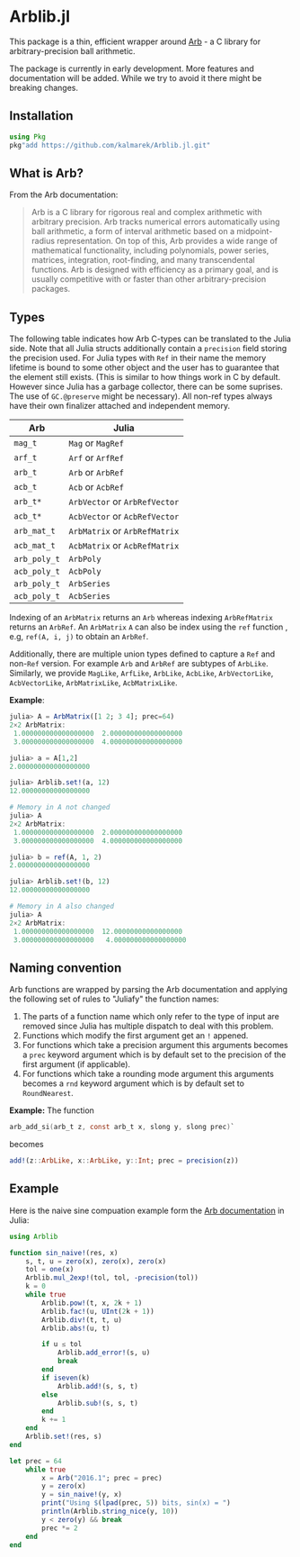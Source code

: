 # Arblib.jl

This package is a thin, efficient wrapper around [Arb](http://arblib.org) - a C library for arbitrary-precision ball arithmetic.

The package is currently in early development. More features and
documentation will be added. While we try to avoid it there might be
breaking changes.

## Installation

```julia
using Pkg
pkg"add https://github.com/kalmarek/Arblib.jl.git"
```

## What is Arb?
From the Arb documentation:

>  Arb is a C library for rigorous real and complex arithmetic with arbitrary precision. Arb tracks numerical errors automatically using ball arithmetic, a form of interval arithmetic based on a midpoint-radius representation. On top of this, Arb provides a wide range of mathematical functionality, including polynomials, power series, matrices, integration, root-finding, and many transcendental functions. Arb is designed with efficiency as a primary goal, and is usually competitive with or faster than other arbitrary-precision packages.


## Types

The following table indicates how Arb C-types can be translated to the Julia side.
Note that all Julia structs additionally contain a `precision` field storing the precision
used.
For Julia types with `Ref` in their name the memory lifetime is bound to some other object
and the user has to guarantee that the element still exists. (This is similar to how things
   work in C by default. However since Julia has a garbage collector, there can be some suprises. The use of `GC.@preserve` might be necessary).
All non-ref types always have their own finalizer attached and independent memory.

| Arb  | Julia  |
|----- |------- |
| `mag_t`  | `Mag` or `MagRef` |
| `arf_t`  | `Arf` or `ArfRef`  |
| `arb_t`  | `Arb` or `ArbRef`  |
| `acb_t`  | `Acb` or `AcbRef` |
| `arb_t*`  | `ArbVector` or `ArbRefVector` |
| `acb_t* ` | `AcbVector` or `AcbRefVector` |
| `arb_mat_t`  | `ArbMatrix` or `ArbRefMatrix` |
| `acb_mat_t`  | `AcbMatrix` or `AcbRefMatrix`  |
| `arb_poly_t`  | `ArbPoly` |
| `acb_poly_t`  | `AcbPoly` |
| `arb_poly_t`  | `ArbSeries` |
| `acb_poly_t`  | `AcbSeries` |

Indexing of an `ArbMatrix` returns an `Arb` whereas indexing `ArbRefMatrix` returns an `ArbRef`.
An `ArbMatrix` `A` can also be index using the `ref` function , e.g, `ref(A, i, j)` to obtain
an `ArbRef`.

Additionally, there are multiple union types defined to capture a `Ref` and non-`Ref` version.
For example `Arb` and `ArbRef` are subtypes of `ArbLike`. Similarly, we provide
`MagLike`, `ArfLike`, `ArbLike`, `AcbLike`, `ArbVectorLike`, `AcbVectorLike`, `ArbMatrixLike`,
`AcbMatrixLike`.

**Example**:
```julia
julia> A = ArbMatrix([1 2; 3 4]; prec=64)
2×2 ArbMatrix:
 1.000000000000000000  2.000000000000000000
 3.000000000000000000  4.000000000000000000

julia> a = A[1,2]
2.000000000000000000

julia> Arblib.set!(a, 12)
12.00000000000000000

# Memory in A not changed
julia> A
2×2 ArbMatrix:
 1.000000000000000000  2.000000000000000000
 3.000000000000000000  4.000000000000000000

julia> b = ref(A, 1, 2)
2.000000000000000000

julia> Arblib.set!(b, 12)
12.00000000000000000

# Memory in A also changed
julia> A
2×2 ArbMatrix:
 1.000000000000000000  12.00000000000000000
 3.000000000000000000   4.000000000000000000
```

## Naming convention

Arb functions are wrapped by parsing the Arb documentation and applying the following set of rules to "Juliafy" the function names:

1. The parts of a function name which only refer to the type of input are removed since Julia has multiple dispatch to deal with this problem.
2. Functions which modify the first argument get an `!` appened.
3. For functions which take a precision argument this arguments becomes a `prec` keyword argument
   which is by default set to the precision of the first argument (if applicable).
4. For functions which take a rounding mode argument this arguments becomes a `rnd` keyword argument
   which is by default set to `RoundNearest`.

**Example:**
The function
```C
arb_add_si(arb_t z, const arb_t x, slong y, slong prec)`
```

becomes
```julia
add!(z::ArbLike, x::ArbLike, y::Int; prec = precision(z))
```

## Example

Here is the naive sine compuation example form the [Arb documentation](http://arblib.org/using.html#a-worked-example-the-sine-function) in Julia:

```julia
using Arblib

function sin_naive!(res, x)
    s, t, u = zero(x), zero(x), zero(x)
    tol = one(x)
    Arblib.mul_2exp!(tol, tol, -precision(tol))
    k = 0
    while true
        Arblib.pow!(t, x, 2k + 1)
        Arblib.fac!(u, UInt(2k + 1))
        Arblib.div!(t, t, u)
        Arblib.abs!(u, t)

        if u ≤ tol
            Arblib.add_error!(s, u)
            break
        end
        if iseven(k)
            Arblib.add!(s, s, t)
        else
            Arblib.sub!(s, s, t)
        end
        k += 1
    end
    Arblib.set!(res, s)
end

let prec = 64
    while true
        x = Arb("2016.1"; prec = prec)
        y = zero(x)
        y = sin_naive!(y, x)
        print("Using $(lpad(prec, 5)) bits, sin(x) = ")
        println(Arblib.string_nice(y, 10))
        y < zero(y) && break
        prec *= 2
    end
end
```
